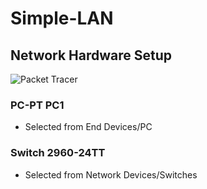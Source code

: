 # Simple-LAN

## Network Hardware Setup

![Packet Tracer](/docs/hardware-setup.png)

### PC-PT PC1

- Selected from End Devices/PC

### Switch 2960-24TT

- Selected from Network Devices/Switches
